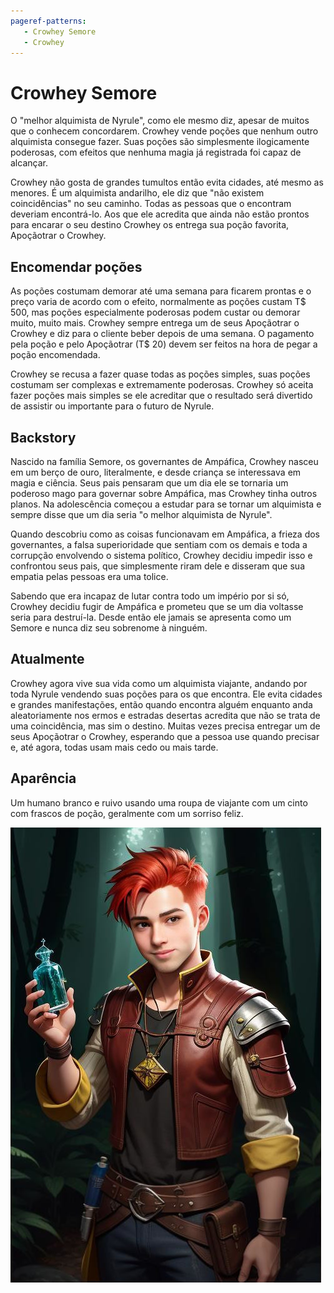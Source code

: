 ```yaml
---
pageref-patterns:
   - Crowhey Semore
   - Crowhey
---
```

# Crowhey Semore

O "melhor alquimista de Nyrule", como ele mesmo diz, apesar de muitos que o conhecem concordarem. Crowhey vende poções que nenhum outro alquimista consegue fazer. Suas poções são simplesmente ilogicamente poderosas, com efeitos que nenhuma magia já registrada foi capaz de alcançar.

Crowhey não gosta de grandes tumultos então evita cidades, até mesmo as menores. É um alquimista andarilho, ele diz que "não existem coincidências" no seu caminho. Todas as pessoas que o encontram deveriam encontrá-lo. Aos que ele acredita que ainda não estão prontos para encarar o seu destino Crowhey os entrega sua poção favorita, Apoçãotrar o Crowhey.

## Encomendar poções

As poções costumam demorar até uma semana para ficarem prontas e o preço varia de acordo com o efeito, normalmente as poções custam T$ 500, mas poções especialmente poderosas podem custar ou demorar muito, muito mais. Crowhey sempre entrega um de seus Apoçãotrar o Crowhey e diz para o cliente beber depois de uma semana. O pagamento pela poção e pelo Apoçãotrar (T$ 20) devem ser feitos na hora de pegar a poção encomendada.

Crowhey se recusa a fazer quase todas as poções simples, suas poções costumam ser complexas e extremamente poderosas. Crowhey só aceita fazer poções mais simples se ele acreditar que o resultado será divertido de assistir ou importante para o futuro de Nyrule.

## Backstory

Nascido na família Semore, os governantes de Ampáfica, Crowhey nasceu em um berço de ouro, literalmente, e desde criança se interessava em magia e ciência. Seus pais pensaram que um dia ele se tornaria um poderoso mago para governar sobre Ampáfica, mas Crowhey tinha outros planos. Na adolescência começou a estudar para se tornar um alquimista e sempre disse que um dia seria "o melhor alquimista de Nyrule".

Quando descobriu como as coisas funcionavam em Ampáfica, a frieza dos governantes, a falsa superioridade que sentiam com os demais e toda a corrupção envolvendo o sistema político, Crowhey decidiu impedir isso e confrontou seus pais, que simplesmente riram dele e disseram que sua empatia pelas pessoas era uma tolice.

Sabendo que era incapaz de lutar contra todo um império por si só, Crowhey decidiu fugir de Ampáfica e prometeu que se um dia voltasse seria para destruí-la. Desde então ele jamais se apresenta como um Semore e nunca diz seu sobrenome à ninguém.

## Atualmente

Crowhey agora vive sua vida como um alquimista viajante, andando por toda Nyrule vendendo suas poções para os que encontra. Ele evita cidades e grandes manifestações, então quando encontra alguém enquanto anda aleatoriamente nos ermos e estradas desertas acredita que não se trata de uma coincidência, mas sim o destino. Muitas vezes precisa entregar um de seus Apoçãotrar o Crowhey, esperando que a pessoa use quando precisar e, até agora, todas usam mais cedo ou mais tarde.

## Aparência

Um humano branco e ruivo usando uma roupa de viajante com um cinto com frascos de poção, geralmente com um sorriso feliz.

![Crowhey](../../assets/images/crowhey.jpeg)
<!-- Trocar a foto depois, essa ta muito esquisita -->
